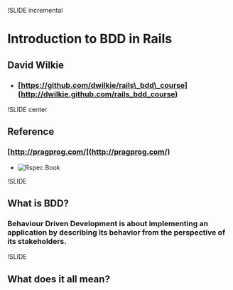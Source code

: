 !SLIDE incremental

# Introduction to BDD in Rails
## David Wilkie
* ### [https://github.com/dwilkie/rails\_bdd\_course](http://dwilkie.github.com/rails_bdd_course)

!SLIDE center

## Reference

### [http://pragprog.com/](http://pragprog.com/)

* ![Rspec Book](/the-rspec-book.gif)

!SLIDE

## What is BDD?

### Behaviour Driven Development is about implementing an application by describing its behavior from the perspective of its stakeholders.

!SLIDE

## What does it all mean?

